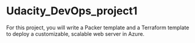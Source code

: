 # Udacity_DevOps_project1
For this project, you will write a Packer template and a Terraform template to deploy a customizable, scalable web server in Azure.
